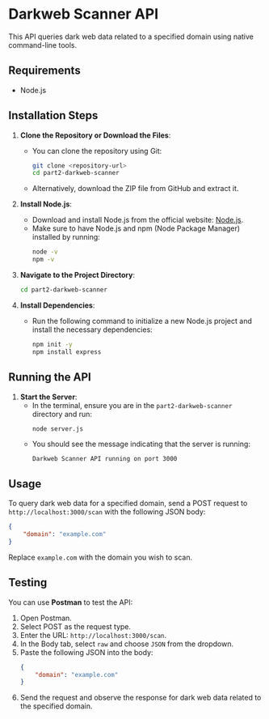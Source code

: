 # Darkweb Scanner API

This API queries dark web data related to a specified domain using native command-line tools.

## Requirements

- Node.js

## Installation Steps

1. **Clone the Repository or Download the Files**:
   - You can clone the repository using Git:
     ```bash
     git clone <repository-url>
     cd part2-darkweb-scanner
     ```
   - Alternatively, download the ZIP file from GitHub and extract it.

2. **Install Node.js**:
   - Download and install Node.js from the official website: [Node.js](https://nodejs.org/).
   - Make sure to have Node.js and npm (Node Package Manager) installed by running:
     ```bash
     node -v
     npm -v
     ```

3. **Navigate to the Project Directory**:
   ```bash
   cd part2-darkweb-scanner
   ```

4. **Install Dependencies**:
   - Run the following command to initialize a new Node.js project and install the necessary dependencies:
     ```bash
     npm init -y
     npm install express
     ```

## Running the API

1. **Start the Server**:
   - In the terminal, ensure you are in the `part2-darkweb-scanner` directory and run:
     ```bash
     node server.js
     ```
   - You should see the message indicating that the server is running:
     ```
     Darkweb Scanner API running on port 3000
     ```

## Usage

To query dark web data for a specified domain, send a POST request to `http://localhost:3000/scan` with the following JSON body:

```json
{
    "domain": "example.com"
}
```

Replace `example.com` with the domain you wish to scan.

## Testing

You can use **Postman** to test the API:

1. Open Postman.
2. Select POST as the request type.
3. Enter the URL: `http://localhost:3000/scan`.
4. In the Body tab, select `raw` and choose `JSON` from the dropdown.
5. Paste the following JSON into the body:
   ```json
   {
       "domain": "example.com"
   }
   ```
6. Send the request and observe the response for dark web data related to the specified domain.

